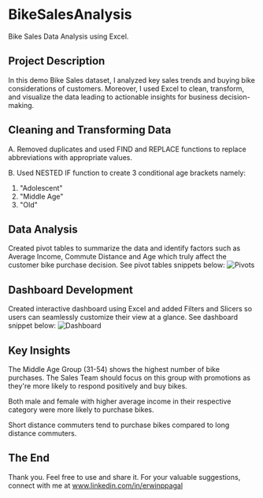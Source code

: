 # BikeSalesAnalysis
Bike Sales Data Analysis using Excel.

Project Description
---------------------------------
In this demo Bike Sales dataset, I analyzed key sales trends and buying bike considerations of customers. Moreover, I used Excel to clean, transform, and visualize the data leading to actionable insights for business decision-making.

Cleaning and Transforming Data
--------------------
A. Removed duplicates and used FIND and REPLACE functions to replace abbreviations with appropriate values.

B. Used NESTED IF function to create 3 conditional age brackets namely:
1. "Adolescent" 
2. "Middle Age"
3. "Old"


Data Analysis
--------------------

Created pivot tables to summarize the data and identify factors such as Average Income, Commute Distance and Age which truly affect the customer bike purchase decision. See pivot tables snippets below:
![Pivots](https://github.com/user-attachments/assets/3b630c1b-0eed-435b-97fa-3ca688e82c13)

Dashboard Development
--------------------

Created interactive dashboard using Excel and added Filters and Slicers so users can seamlessly customize their view at a glance. See dashboard snippet below:
![Dashboard](https://github.com/user-attachments/assets/602d5884-9e02-4dbb-af63-e229cf5cad50)

Key Insights
--------------------

The Middle Age Group (31-54) shows the highest number of bike purchases. The Sales Team should focus on this group with promotions as they're more likely to respond positively and buy bikes.

Both male and female with higher average income in their respective category were more likely to purchase bikes.

Short distance commuters tend to purchase bikes compared to long distance commuters.

The End
--------------------

Thank you. Feel free to use and share it. For your valuable suggestions, connect with me at www.linkedin.com/in/erwinppagal


